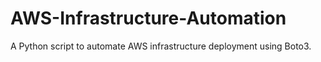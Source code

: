 # AWS-Infrastructure-Automation
A Python script to automate AWS infrastructure deployment using Boto3.
